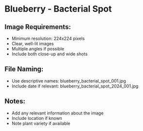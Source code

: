# Blueberry - Bacterial Spot

## Image Requirements:
- Minimum resolution: 224x224 pixels
- Clear, well-lit images
- Multiple angles if possible
- Include both close-up and wide shots

## File Naming:
- Use descriptive names: blueberry_bacterial_spot_001.jpg
- Include date if relevant: blueberry_bacterial_spot_2024_001.jpg

## Notes:
- Add any relevant information about the image
- Include location if known
- Note plant variety if available
